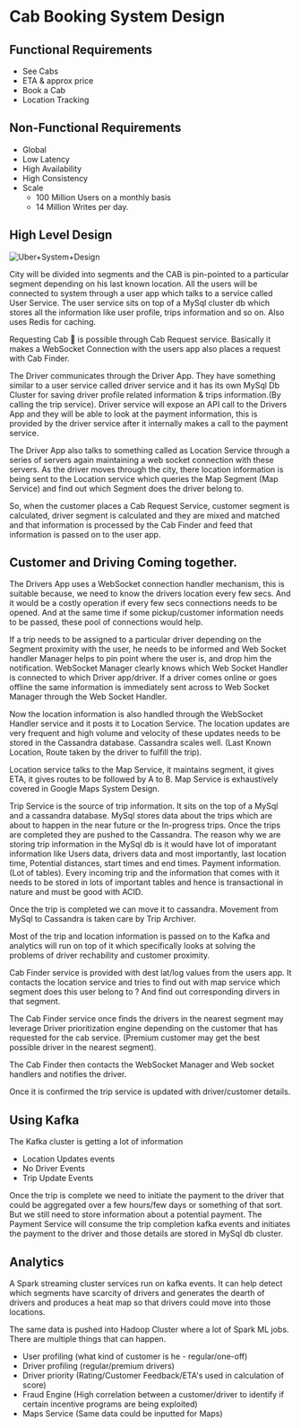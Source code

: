 # Cab Booking System Design

## Functional Requirements
- See Cabs
- ETA & approx price
- Book a Cab
- Location Tracking

## Non-Functional Requirements
- Global
- Low Latency
- High Availability
- High Consistency
- Scale
  - 100 Million Users on a monthly basis
  - 14 Million Writes per day.

## High Level Design

![Uber+System+Design](https://user-images.githubusercontent.com/34048837/143076506-289bfcc5-602e-455f-8d3a-9be8cd1651a0.png)

City will be divided into segments and the CAB is pin-pointed to a particular segment depending on his last known location.
All the users will be connected to system through a user app which talks to a service called User Service. The user service sits on top of a 
MySql cluster db which stores all the information like user profile, trips information and so on. Also uses Redis for caching.

Requesting Cab 🚕 is possible through Cab Request service. Basically it makes a WebSocket Connection with the users app also places a request with 
Cab Finder.

The Driver communicates through the Driver App. They have something similar to a user service called driver service and it has its own MySql Db Cluster
for saving driver profile related information & trips information.(By calling the trip service). Driver service will expose an API call to the Drivers App and they will be able to look
at the payment information, this is provided by the driver service after it internally makes a call to the payment service.

The Driver App also talks to something called as Location Service through a series of servers again maintaining a web socket connection with these servers.
As the driver moves through the city, there location information is being sent to the Location service which queries the Map Segment (Map Service) and find out
which Segment does the driver belong to.

So, when the customer places a Cab Request Service, customer segment is calculated, driver segment is calculated and they are mixed and matched and that information
is processed by the Cab Finder and feed that information is passed on to the user app.

## Customer and Driving Coming together.

The Drivers App uses a WebSocket connection handler mechanism, this is suitable because, we need to know the drivers location every few secs. And it would
be a costly operation if every few secs connections needs to be opened. And at the same time if some pickup/customer information needs to be passed, these
pool of connections would help.

If a trip needs to be assigned to a particular driver depending on the Segment proximity with the user, he needs to be informed and Web Socket handler Manager
helps to pin point where the user is, and drop him the notification. WebSocket Manager clearly knows which Web Socket Handler is connected to which Driver app/driver.
If a driver comes online or goes offline the same information is immediately sent across to Web Socket Manager through the Web Socket Handler.

Now the location information is also handled through the WebSocket Handler service and it posts it to Location Service.
The location updates are very frequent and high volume and velocity of these updates needs to be stored in the Cassandra database. Cassandra scales well.
(Last Known Location, Route taken by the driver to fulfill the trip). 

Location service talks to the Map Service, it maintains segment, it gives ETA, it gives routes to be followed by A to B. Map Service is exhaustively covered in Google Maps
System Design.

Trip Service is the source of trip information. It sits on the top of a MySql and a cassandra database. MySql stores data about the trips which are about to
happen in the near future or the In-progress trips. Once the trips are completed they are pushed to the Cassandra. The reason why we are storing
trip information in the MySql db is it would have lot of imporatant information like Users data, drivers data and most importantly, last location time, Potential
distances, start times and end times. Payment information. (Lot of tables).
Every incoming trip and the information that comes with it needs to be stored in lots of important tables and hence is transactional in nature and must be good
with ACID.

Once the trip is completed we can move it to cassandra. Movement from MySql to Cassandra is taken care by Trip Archiver.

Most of the trip and location information is passed on to the Kafka and analytics will run on top of it which specifically looks at 
solving the problems of driver rechability and customer proximity.

Cab Finder service is provided with dest lat/log values from the users app. It contacts the location service and tries to find out with map service
which segment does this user belong to ? And find out corresponding dirvers in that segment.

The Cab Finder service once finds the drivers in the nearest segment may leverage Driver prioritization engine depending on the customer that has 
requested for the cab service. (Premium customer may get the best possible driver in the nearest segment).

The Cab Finder then contacts the WebSocket Manager and Web socket handlers and notifies the driver.

Once it is confirmed the trip service is updated with driver/customer details.

## Using Kafka

The Kafka cluster is getting a lot of information
- Location Updates events
- No Driver Events
- Trip Update Events

Once the trip is complete we need to initiate the payment to the driver that could be aggregated over a few hours/few days or something of that sort.
But we still need to store information about a potential payment.
The Payment Service will consume the trip completion kafka events and initiates the payment to the driver and those details are stored in MySql db cluster.

## Analytics
A Spark streaming cluster services run on kafka events. It can help detect which segments have scarcity of drivers and generates the dearth of drivers
and produces a heat map so that drivers could move into those locations.

The same data is pushed into Hadoop Cluster where a lot of Spark ML jobs. There are multiple things that can happen.
- User profiling (what kind of customer is he - regular/one-off)
- Driver profiling (regular/premium drivers)
- Driver priority (Rating/Customer Feedback/ETA's used in calculation of score)
- Fraud Engine (High correlation between a customer/driver to identify if certain incentive programs are being exploited)
- Maps Service (Same data could be inputted for Maps)





